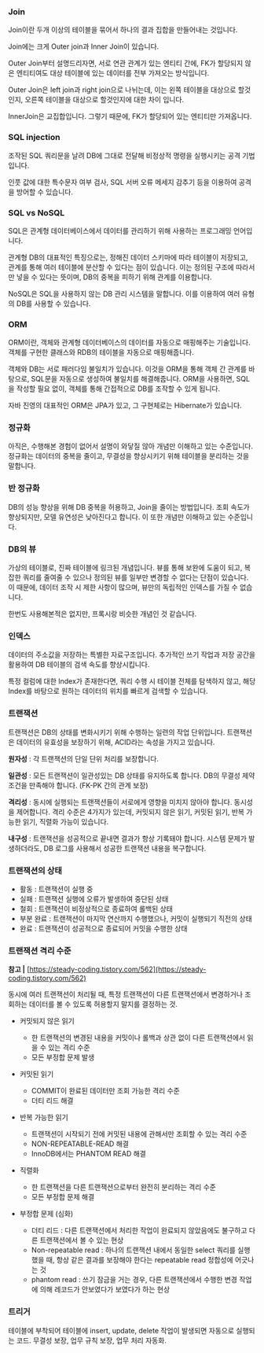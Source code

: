 ### Join

Join이란 두개 이상의 테이블을 묶어서 하나의 결과 집합을 만들어내는 것입니다.

Join에는 크게 Outer join과 Inner Join이 있습니다.

Outer Join부터 설명드리자면,
서로 연관 관계가 있는 엔티티 간에,  FK가 할당되지 않은 엔티티여도 대상 테이블에 있는 데이터를 전부 가져오는 방식입니다.

Outer Join은 left join과 right join으로 나뉘는데, 이는 왼쪽 테이블을 대상으로 할것인지, 오른쪽 테이블을 대상으로 할것인지에 대한 차이 입니다.

InnerJoin은 교집합입니다. 그렇기 때문에, FK가 할당되어 있는 엔티티만 가져옵니다.

### SQL injection

조작된 SQL 쿼리문을 날려 DB에 그대로 전달해 비정상적 명령을 실행시키는 공격 기법입니다.

인풋 값에 대한 특수문자 여부 검사, SQL 서버 오류 메세지 감추기 등을 이용하여 공격을 방어할 수 있습니다.

### SQL vs NoSQL

SQL은 관계형 데이터베이스에서 데이터를 관리하기 위해 사용하는 프로그래밍 언어입니다.

관계형 DB의 대표적인 특징으로는, 정해진 데이터 스키마에 따라 테이블이 저장되고, 관계를 통해 여러 테이블에 분산할 수 있다는 점이 있습니다. 이는 정의된 구조에 따라서만 넣을 수 있다는 뜻이며, DB의 중복을 피하기 위해 관계를 이용합니다.

NoSQL은 SQL을 사용하지 않는 DB 관리 시스템을 말합니다. 이를 이용하여 여러 유형의 DB를 사용할 수 있습니다.

### ORM

ORM이란, 객체와 관계형 데이터베이스의 데이터를 자동으로 매핑해주는 기술입니다. 객체를 구현한 클래스와 RDB의 테이블을 자동으로 매핑해줍니다.

객체와 DB는 서로 패러다임 불일치가 있습니다. 이것을 ORM을 통해 객체 간 관계를 바탕으로, SQL문을 자동으로 생성하여 불일치를 해결해줍니다. ORM을 사용하면, SQL을 작성할 필요 없이, 객체를 통해 간접적으로 DB를 조작할 수 있게 됩니다.

자바 진영의 대표적인 ORM은 JPA가 있고, 그 구현체로는 Hibernate가 있습니다.

### 정규화

아직은, 수행해본 경험이 없어서 설명이 와닿질 않아 개념만 이해하고 있는 수준입니다. 정규화는 데이터의 중복을 줄이고, 무결성을 향상시키기 위해 테이블을 분리하는 것을 말합니다.

### 반 정규화

DB의 성능 향상을 위해 DB 중복을 허용하고, Join을 줄이는 방법입니다. 조회 속도가 향상되지만, 모델 유연성은 낮아진다고 합니다. 이 또한 개념만 이해하고 있는 수준입니다.

### DB의 뷰

가상의 테이블로, 진짜 테이블에 링크된 개념입니다.
뷰를 통해 보완에 도움이 되고, 복잡한 쿼리를 줄여줄 수 있으나 정의된 뷰를 일부만 변경할 수 없다는 단점이 있습니다. 이 때문에, 데이터 조작 시 제한 사항이 많으며, 뷰만의 독립적인 인덱스를 가질 수 없습니다.

한번도 사용해본적은 없지만, 프록시랑 비슷한 개념인 것 같습니다.

### 인덱스

데이터의 주소값을 저장하는 특별한 자료구조입니다. 추가적인 쓰기 작업과 저장 공간을 활용하여 DB 테이블의 검색 속도를 향상시킵니다.

특정 컬럼에 대한 Index가 존재한다면, 쿼리 수행 시 테이블 전체를 탐색하지 않고, 해당 Index를 바탕으로 원하는 데이터의 위치를 빠르게 검색할 수 있습니다.

### 트랜잭션

트랜잭션은 DB의 상태를 변화시키기 위해 수행하는 일련의 작업 단위입니다. 트랜잭션은 데이터의 유효성을 보장하기 위해, ACID라는 속성을 가지고 있습니다.

**원자성** : 각 트랜잭션의 단일 단위 처리를 보장합니다.

**일관성** : 모든 트랜잭션이 일관성있는 DB 상태를 유지하도록 합니다. DB의 무결성 제약 조건을 만족해야 합니다. (FK-PK 간의 관계 보장)

**격리성** : 동시에 실행되는 트랜잭션들이 서로에게 영향을 미치지 않아야 합니다. 동시성을 제어합니다. 격리 수준은 4가지가 있는데, 커밋되지 않은 읽기, 커밋된 읽기, 반복 가능한 읽기, 직렬화 가능이 있습니다.

**내구성** : 트랜잭션을 성공적으로 끝내면 결과가 항상 기록돼야 합니다. 시스템 문제가 발생하더라도, DB 로그를 사용해서 성공한 트랜잭션 내용을 복구합니다.

### 트랜잭션의 상태

- 활동 : 트랜잭션이 실행 중
- 실패 : 트랜잭션 실행에 오류가 발생하여 중단된 상태
- 철회 : 트랜잭션이 비정상적으로 종료하여 롤백된 상태
- 부분 완료 : 트랜잭션이 마지막 연산까지 수행했으나, 커밋이 실행되기 직전의 상태
- 완료 : 트랜잭션이 성공적으로 종료되어 커밋을 수행한 상태

### 트랜잭션 격리 수준

**참고 |** [https://steady-coding.tistory.com/562](https://steady-coding.tistory.com/562)

동시에 여러 트랜잭션이 처리될 때, 특정 트랜잭션이 다른 트랜잭션에서 변경하거나 조회하는 데이터를 볼 수 있도록 허용할지 말지를 결정하는 것.

- 커밋되지 않은 읽기
    - 한 트랜잭션의 변경된 내용을 커밋이나 롤백과 상관 없이 다른 트랜잭션에서 읽을 수 있는 격리 수준
    - 모든 부정합 문제 발생
- 커밋된 읽기
    - COMMIT이 완료된 데이터만 조회 가능한 격리 수준
    - 더티 리드 해결
- 반복 가능한 읽기
    - 트랜잭션이 시작되기 전에 커밋된 내용에 관해서만 조회할 수 있는 격리 수준
    - NON-REPEATABLE-READ 해결
    - InnoDB에서는 PHANTOM READ 해결
- 직렬화
    - 한 트랜잭션을 다른 트랜잭션으로부터 완전히 분리하는 격리 수준
    - 모든 부정합 문제 해결

- 부정합 문제 (심화)
    - 더티 리드 : 다른 트랜잭션에서 처리한 작업이 완료되지 않았음에도 불구하고 다른 트랜잭션에서 볼 수 있는 현상
    - Non-repeatable read : 하나의 트랜잭션 내에서 동일한 select 쿼리를 실행했을 때, 항상 같은 결과를 보장해야 한다는 repeatable read 정합성에 어긋나는 것
    - phantom read : 쓰기 잠금을 거는 경우, 다른 트랜잭션에서 수행한 변경 작업에 의해 레코드가 안보였다가 보였다가 하는 현상

### 트리거

테이블에 부착되어 테이블에 insert, update, delete 작업이 발생되면 자동으로 실행되는 코드.
무결성 보장, 업무 규칙 보장, 업무 처리 자동화.
